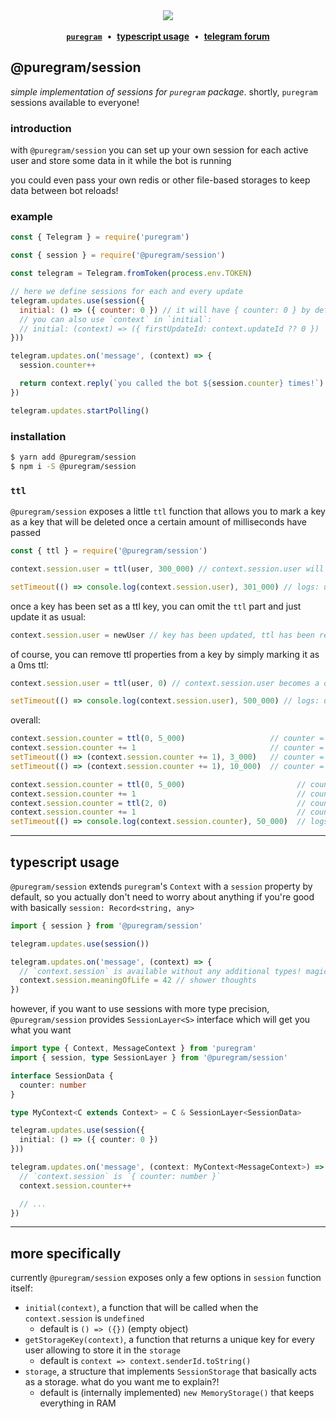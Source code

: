<div align='center'>
  <img src='https://i.imgur.com/ZzjmE8i.png' />
</div>

<br />

<div align='center'>
  <a href='https://github.com/nitreojs/puregram'><b><code>puregram</code></b></a>
  <span>&nbsp;•&nbsp;</span>
  <a href='#typescript-usage'><b>typescript usage</b></a>
  <span>&nbsp;•&nbsp;</span>
  <a href='https://t.me/pureforum'><b>telegram forum</b></a>
</div>

## @puregram/session

_simple implementation of sessions for `puregram` package_. shortly, `puregram` sessions available to everyone!

### introduction

with `@puregram/session` you can set up your own session for each active user and store some data in it while the bot is running

you could even pass your own redis or other file-based storages to keep data between bot reloads!

### example

```js
const { Telegram } = require('puregram')

const { session } = require('@puregram/session')

const telegram = Telegram.fromToken(process.env.TOKEN)

// here we define sessions for each and every update
telegram.updates.use(session({
  initial: () => ({ counter: 0 }) // it will have { counter: 0 } by default
  // you can also use `context` in `initial`:
  // initial: (context) => ({ firstUpdateId: context.updateId ?? 0 })
}))

telegram.updates.on('message', (context) => {
  session.counter++

  return context.reply(`you called the bot ${session.counter} times!`)
})

telegram.updates.startPolling()
```

### installation

```sh
$ yarn add @puregram/session
$ npm i -S @puregram/session
```

### `ttl`

`@puregram/session` exposes a little `ttl` function that allows you to mark
a key as a key that will be deleted once a certain amount of milliseconds have passed

```js
const { ttl } = require('@puregram/session')

context.session.user = ttl(user, 300_000) // context.session.user will be deleted in 5 minutes if it is not updated

setTimeout(() => console.log(context.session.user), 301_000) // logs: undefined
```

once a key has been set as a ttl key, you can omit the `ttl` part and just update it as usual:

```js
context.session.user = newUser // key has been updated, ttl has been reset to 5 minutes
```

of course, you can remove ttl properties from a key by simply marking it as a 0ms ttl:

```js
context.session.user = ttl(user, 0) // context.session.user becomes a default non-ttl value

setTimeout(() => console.log(context.session.user), 500_000) // logs: user object
```

overall:

```js
context.session.counter = ttl(0, 5_000)                   // counter = 0, will expire in 5 seconds
context.session.counter += 1                              // counter = 1, instantly updated, ttl reset to 5 seconds
setTimeout(() => (context.session.counter += 1), 3_000)   // counter = 2, updated after 3 seconds, ttl reset to 5 seconds
setTimeout(() => (context.session.counter += 1), 10_000)  // counter = NaN, updated after 5 seconds -> deleted; undefined + 1 results in NaN
```

```js
context.session.counter = ttl(0, 5_000)                         // counter = 0
context.session.counter += 1                                    // counter = 1
context.session.counter = ttl(2, 0)                             // counter = 2
context.session.counter += 1                                    // counter = 3
setTimeout(() => console.log(context.session.counter), 50_000)  // logs: 3
```

---

## typescript usage

`@puregram/session` extends `puregram`'s `Context` with a `session` property by default, so you actually don't need to worry about
anything if you're good with basically `session: Record<string, any>`

```ts
import { session } from '@puregram/session'

telegram.updates.use(session())

telegram.updates.on('message', (context) => {
  // `context.session` is available without any additional types! magic, isnt it?
  context.session.meaningOfLife = 42 // shower thoughts
})
```

however, if you want to use sessions with more type precision, `@puregram/session` provides `SessionLayer<S>` interface
which will get you what you want

```ts
import type { Context, MessageContext } from 'puregram'
import { session, type SessionLayer } from '@puregram/session'

interface SessionData {
  counter: number
}

type MyContext<C extends Context> = C & SessionLayer<SessionData>

telegram.updates.use(session({
  initial: () => ({ counter: 0 })
}))

telegram.updates.on('message', (context: MyContext<MessageContext>) => {
  // `context.session` is `{ counter: number }`
  context.session.counter++

  // ...
})
```

---

## more specifically

currently `@puregram/session` exposes only a few options in `session` function itself:

- `initial(context)`, a function that will be called when the `context.session` is `undefined`
  - default is `() => ({})` (empty object)
- `getStorageKey(context)`, a function that returns a unique key for every user allowing to store it in the `storage`
  - default is `context => context.senderId.toString()`
- `storage`, a structure that implements `SessionStorage` that basically acts as a storage. what do you want me to explain?!
  - default is (internally implemented) `new MemoryStorage()` that keeps everything in RAM
